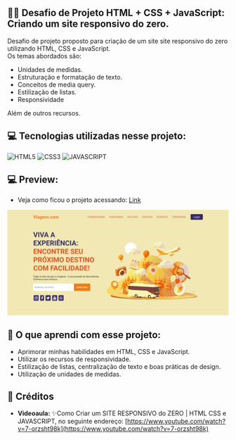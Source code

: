 ## 🏋️‍♂️ Desafio de Projeto HTML + CSS + JavaScript: Criando um site responsivo do zero. 

Desafio de projeto proposto para criação de um site site responsivo do zero utilizando HTML, CSS e JavaScript.  <br>
Os temas abordados são:<br>
- Unidades de medidas.
- Estruturação e formatação de texto.
- Conceitos de media query.
- Estilização de listas.
- Responsividade<br>

Além de outros recursos.

## 💻 Tecnologias utilizadas nesse projeto:

<div style="display: inline_block">
  <img alt="HTML5" src="https://img.shields.io/badge/HTML5-E34F26?style=for-the-badge&logo=html5&logoColor=white">
  <img alt="CSS3" src="https://img.shields.io/badge/CSS3-1572B6?style=for-the-badge&logo=css3&logoColor=white">
  <img alt="JAVASCRIPT" src="https://img.shields.io/badge/JavaScript-323330?style=for-the-badge&logo=javascript&logoColor=F7DF1E">
</div>

## 💻 Preview:
- Veja como ficou o projeto acessando: [Link](https://javascript-css-site-responsivo-do-zero.vercel.app/)
  
![Imagem do Projeto](assets/img/tela.png)

## 🤔 O que aprendi com esse projeto:
- Aprimorar minhas habilidades em HTML, CSS e JavaScript.
- Utilizar os recursos de responsividade.
- Estilização de listas, centralização de texto e boas práticas de design.
- Utilização de unidades de medidas.

## 📌 Créditos
- **Videoaula:** ✨Como Criar um SITE RESPONSIVO do ZERO | HTML CSS e JAVASCRIPT, no seguinte endereço:
  [https://www.youtube.com/watch?v=7-orzsht98k](https://www.youtube.com/watch?v=7-orzsht98k)
